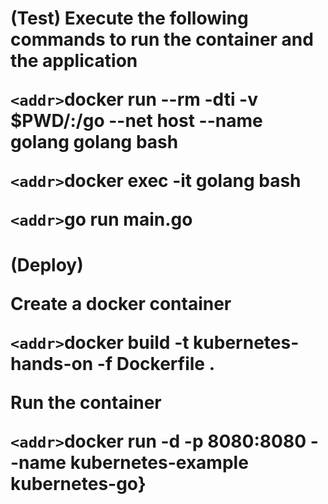 <h1>(Test) Execute the following commands to run the container and the application

`<addr>`docker run --rm -dti -v $PWD/:/go --net host --name golang golang bash

`<addr>`docker exec -it golang bash

`<addr>`go run main.go



<h1>(Deploy) 

Create a docker container

`<addr>`docker build -t kubernetes-hands-on -f Dockerfile .

Run the container

`<addr>`docker run -d -p 8080:8080 --name kubernetes-example kubernetes-go}